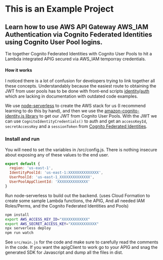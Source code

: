 # This is an Example Project
## Learn how to use AWS API Gateway AWS_IAM Authentication via Cognito Federated Identities using Cognito User Pool logins.

Tie together Cognito Federated Identities with Cognito User Pools to hit a Lambda integrated APIG secured via AWS_IAM temporray credentials.

#### How it works

I noticed there is a lot of confusion for developers trying to link together all these concepts. Understandably because the easiest route to obtaining the JWT from user pools has to be done with front-end scripts [identity](https://github.com/aws/amazon-cognito-identity-js)/[auth](https://github.com/aws/amazon-cognito-auth-js) which are lacking in documentation with outdated code examples.

We use [node-serverless](LINK) to create the AWS stack for us (I recommend learning to do this by hand), and then we use the [amazon-cognito-identity.js library](https://github.com/aws/amazon-cognito-identity-js) to get our JWT from Cognito User Pools. With the JWT we can use `CognitoIdentityCredentials()` to auth and get an `accessKeyId`, `secretAccessKey` and a `sessionToken` from [Cognito Federated Identities](https://console.aws.amazon.com/cognito).

### Install and run

You will need to set the variables in /src/config.js. There is nothing insecure about exposing any of these values to the end user.

```javascript
export default {
  region: 'us-east-1',
  IdentityPoolId: 'us-east-1:XXXXXXXXXXXXXX',
  UserPoolId: 'us-east-1_XXXXXXXXXXXXXX',
  UserPoolAppClientId: 'XXXXXXXXXXXXXX'
}
```

Run node-serverless to build out the backend. (uses Cloud Formation to create some sample Lambda functions, the APIG, And all needed IAM Roles/Perms, and the Cognito Federated Identities and Pools)

```bash
npm install
export AWS_ACCESS_KEY_ID="XXXXXXXXXXXX"
export AWS_SECRET_ACCESS_KEY="XXXXXXXXXXXX"
npx serverless deploy
npm run watch
```

See `src/main.js` for the code and make sure to carefully read the comments in the code. If you want the apigClient to work go to your APIG and snag the generated SDK for Javascript and dump all the files in dist.